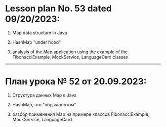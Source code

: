 # Lesson plan No. 53 dated 09/20/2023:

1. Map data structure in Java

2. HashMap "under hood"

3. analysis of the Map application using the example of the FibonacciExample, MockService, LanguageCard classes

_________________________________________________

# План урока № 52 от 20.09.2023:

1. Структура данных Map в Java

2. HashMap, что "под каопотом"

3. разбор применения Map на примере классов FibonacciExample, MockService, LanguageCard

